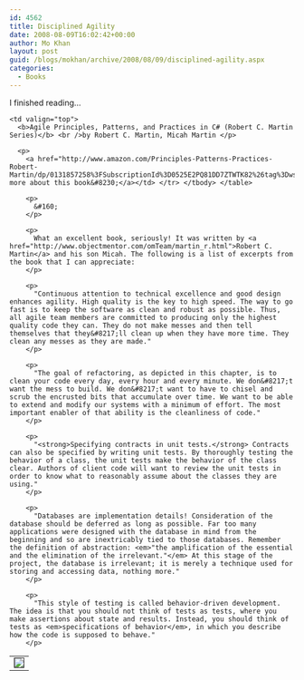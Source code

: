```yaml
---
id: 4562
title: Disciplined Agility
date: 2008-08-09T16:02:42+00:00
author: Mo Khan
layout: post
guid: /blogs/mokhan/archive/2008/08/09/disciplined-agility.aspx
categories:
  - Books
---
```

I finished reading&#8230;

<table border="0">
  <tr>
    <td valign="top">
      <a href="http://www.amazon.com/Principles-Patterns-Practices-Robert-Martin/dp/0131857258%3FSubscriptionId%3D0525E2PQ81DD7ZTWTK82%26tag%3Dws%26linkCode%3Dsp1%26camp%3D2025%26creative%3D165953%26creativeASIN%3D0131857258"><img src="http://ecx.images-amazon.com/images/I/51Y57BH27TL._SL75_.jpg" border="1" /></a>
    </td>
    
    <td valign="top">
      <b>Agile Principles, Patterns, and Practices in C# (Robert C. Martin Series)</b> <br />by Robert C. Martin, Micah Martin </p> 
      
      <p>
        <a href="http://www.amazon.com/Principles-Patterns-Practices-Robert-Martin/dp/0131857258%3FSubscriptionId%3D0525E2PQ81DD7ZTWTK82%26tag%3Dws%26linkCode%3Dsp1%26camp%3D2025%26creative%3D165953%26creativeASIN%3D0131857258">Read more about this book&#8230;</a></td> </tr> </tbody> </table> 
        
        <p>
          &#160;
        </p>
        
        <p>
          What an excellent book, seriously! It was written by <a href="http://www.objectmentor.com/omTeam/martin_r.html">Robert C. Martin</a> and his son Micah. The following is a list of excerpts from the book that I can appreciate:
        </p>
        
        <p>
          "Continuous attention to technical excellence and good design enhances agility. High quality is the key to high speed. The way to go fast is to keep the software as clean and robust as possible. Thus, all agile team members are committed to producing only the highest quality code they can. They do not make messes and then tell themselves that they&#8217;ll clean up when they have more time. They clean any messes as they are made."
        </p>
        
        <p>
          "The goal of refactoring, as depicted in this chapter, is to clean your code every day, every hour and every minute. We don&#8217;t want the mess to build. We don&#8217;t want to have to chisel and scrub the encrusted bits that accumulate over time. We want to be able to extend and modify our systems with a minimum of effort. The most important enabler of that ability is the cleanliness of code."
        </p>
        
        <p>
          "<strong>Specifying contracts in unit tests.</strong> Contracts can also be specified by writing unit tests. By thoroughly testing the behavior of a class, the unit tests make the behavior of the class clear. Authors of client code will want to review the unit tests in order to know what to reasonably assume about the classes they are using."
        </p>
        
        <p>
          "Databases are implementation details! Consideration of the database should be deferred as long as possible. Far too many applications were designed with the database in mind from the beginning and so are inextricably tied to those databases. Remember the definition of abstraction: <em>"the amplification of the essential and the elimination of the irrelevant."</em> At this stage of the project, the database is irrelevant; it is merely a technique used for storing and accessing data, nothing more."
        </p>
        
        <p>
          "This style of testing is called behavior-driven development. The idea is that you should not think of tests as tests, where you make assertions about state and results. Instead, you should think of tests as <em>specifications of behavior</em>, in which you describe how the code is supposed to behave."
        </p>